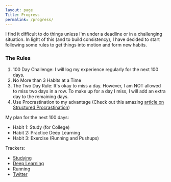 ```yaml
---
layout: page
Title: Progress
permalink: /progress/
---
```


I find it difficult to do things unless I'm under a deadline or in a challenging situation. In light of this (and to build consistency), I have decided to start following some rules to get things into motion and form new habits.

### The Rules
1. 100 Day Challenge: I will log my experience regularly for the next 100 days.
2. No More than 3 Habits at a Time
3. The Two Day Rule: It's okay to miss a day. However, I am NOT allowed to miss two days in a row.
To make up for a day I miss, I will add an extra day to the remaining days. 
4. Use Procrastination to my advantage (Check out this amazing [article on Structured Procrastination](http://www.structuredprocrastination.com))

My plan for the next 100 days:
* Habit 1: Study (for College)
* Habit 2: Practice Deep Learning
* Habit 3: Exercise (Running and Pushups)

Trackers:
* [Studying](/progress/studying.html)
* [Deep Learning](/progress/deep-learning.html)
* [Running](/progress/running.html)
* [Twitter](https://twitter.com/akshathkothari)